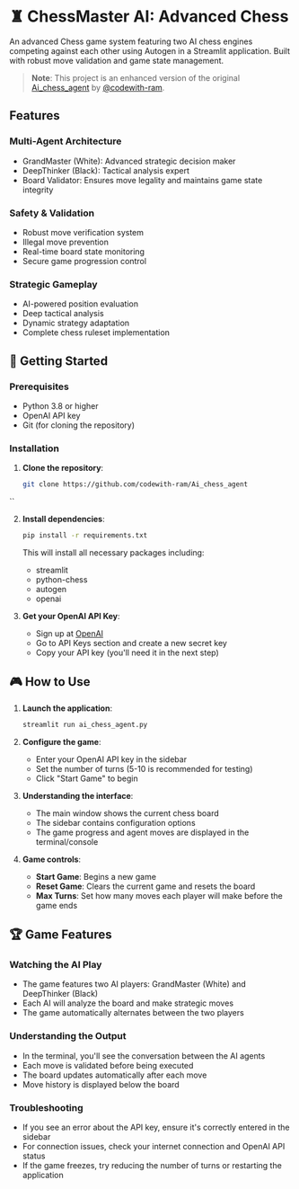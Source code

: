 # ♜ ChessMaster AI: Advanced Chess 

An advanced Chess game system featuring two AI chess engines competing against each other using Autogen in a Streamlit application. Built with robust move validation and game state management.

> **Note**: This project is an enhanced version of the original [Ai_chess_agent](https://github.com/codewith-ram/Ai_chess_agent) by [@codewith-ram](https://github.com/codewith-ram).

## Features

### Multi-Agent Architecture
- GrandMaster (White): Advanced strategic decision maker
- DeepThinker (Black): Tactical analysis expert
- Board Validator: Ensures move legality and maintains game state integrity

### Safety & Validation
- Robust move verification system
- Illegal move prevention
- Real-time board state monitoring
- Secure game progression control

### Strategic Gameplay
- AI-powered position evaluation
- Deep tactical analysis
- Dynamic strategy adaptation
- Complete chess ruleset implementation


## 🚀 Getting Started

### Prerequisites
- Python 3.8 or higher
- OpenAI API key
- Git (for cloning the repository)

### Installation

1. **Clone the repository**:
   ```bash
   git clone https://github.com/codewith-ram/Ai_chess_agent
``

2. **Install dependencies**:
   ```bash
   pip install -r requirements.txt
   ```
   This will install all necessary packages including:
   - streamlit
   - python-chess
   - autogen
   - openai

3. **Get your OpenAI API Key**:
   - Sign up at [OpenAI](https://platform.openai.com/)
   - Go to API Keys section and create a new secret key
   - Copy your API key (you'll need it in the next step)

## 🎮 How to Use

1. **Launch the application**:
   ```bash
   streamlit run ai_chess_agent.py
   ```

2. **Configure the game**:
   - Enter your OpenAI API key in the sidebar
   - Set the number of turns (5-10 is recommended for testing)
   - Click "Start Game" to begin

3. **Understanding the interface**:
   - The main window shows the current chess board
   - The sidebar contains configuration options
   - The game progress and agent moves are displayed in the terminal/console

4. **Game controls**:
   - **Start Game**: Begins a new game
   - **Reset Game**: Clears the current game and resets the board
   - **Max Turns**: Set how many moves each player will make before the game ends

## 🏆 Game Features

### Watching the AI Play
- The game features two AI players: GrandMaster (White) and DeepThinker (Black)
- Each AI will analyze the board and make strategic moves
- The game automatically alternates between the two players

### Understanding the Output
- In the terminal, you'll see the conversation between the AI agents
- Each move is validated before being executed
- The board updates automatically after each move
- Move history is displayed below the board

### Troubleshooting
- If you see an error about the API key, ensure it's correctly entered in the sidebar
- For connection issues, check your internet connection and OpenAI API status
- If the game freezes, try reducing the number of turns or restarting the application


